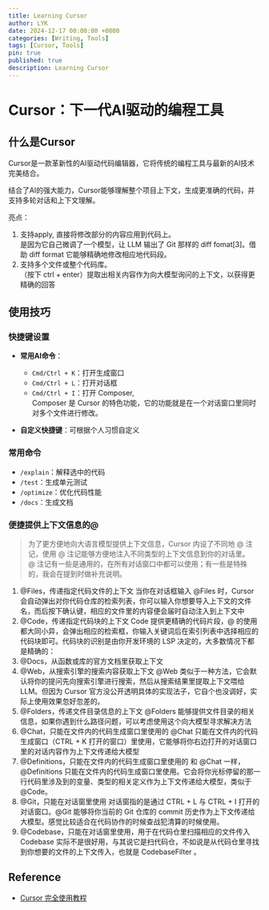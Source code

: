 ```yaml
---
title: Learning Cursor
author: LYK
date: 2024-12-17 00:00:00 +0800
categories: [Writing, Tools]
tags: [Cursor, Tools]
pin: true
published: true
description: Learning Cursor
---
```


# Cursor：下一代AI驱动的编程工具

## 什么是Cursor
Cursor是一款革新性的AI驱动代码编辑器，它将传统的编程工具与最新的AI技术完美结合。  

结合了AI的强大能力，Cursor能够理解整个项目上下文，生成更准确的代码，并支持多轮对话和上下文理解。  

亮点：
1. 支持apply, 直接将修改部分的内容应用到代码上。 <br> 是因为它自己微调了一个模型，让 LLM 输出了 Git 那样的 diff fomat[3]。借助 diff format 它能够精确地修改相应地代码段。
2. 支持多个文件或整个代码库。<br> （按下 ctrl + enter）提取出相关内容作为向大模型询问的上下文，以获得更精确的回答



## 使用技巧

### 快捷键设置
- **常用AI命令**：
  - `Cmd/Ctrl + K`：打开生成窗口
  - `Cmd/Ctrl + L`：打开对话框
  - `Cmd/Ctrl + I`：打开 Composer, <br>Composer 是 Cursor 的特色功能，它的功能就是在一个对话窗口里同时对多个文件进行修改。

- **自定义快捷键**：可根据个人习惯自定义

### 常用命令
- `/explain`：解释选中的代码
- `/test`：生成单元测试
- `/optimize`：优化代码性能
- `/docs`：生成文档

### 便捷提供上下文信息的@
> 为了更方便地向大语言模型提供上下文信息，Cursor 内设了不同地 @ 注记，使用 @ 注记能够方便地注入不同类型的上下文信息到你的对话里。  
> @ 注记有一些是通用的，在所有对话窗口中都可以使用；有一些是特殊的，我会在提到时做补充说明。  


1. @Files，传递指定代码文件的上下文
当你在对话框输入 @Files 时，Cursor 会自动弹出对你代码仓库的检索列表，你可以输入你想要导入上下文的文件名，而后按下确认键，相应的文件里的内容便会届时自动注入到上下文中
2. @Code，传递指定代码块的上下文
Code 提供更精确的代码片段，@ 的使用都大同小异，会弹出相应的检索框，你输入关键词后在索引列表中选择相应的代码块即可。代码块的识别是由你开发环境的 LSP 决定的，大多数情况下都是精确的：
3. @Docs，从函数或库的官方文档里获取上下文
4. @Web，从搜索引擎的搜索内容获取上下文
@Web 类似于一种方法，它会默认将你的提问先向搜索引擎进行搜索，然后从搜索结果里提取上下文喂给 LLM。但因为 Cursor 官方没公开透明具体的实现法子，它自个也没调好，实际上使用效果忽好忽差的。
5. @Folders，传递文件目录信息的上下文
@Folders 能够提供文件目录的相关信息，如果你遇到什么路径问题，可以考虑使用这个向大模型寻求解决方法
6. @Chat，只能在文件内的代码生成窗口里使用的
@Chat 只能在文件内的代码生成窗口（CTRL + K 打开的窗口）里使用，它能够将你右边打开的对话窗口里的对话内容作为上下文传递给大模型
7. @Definitions，只能在文件内的代码生成窗口里使用的
和 @Chat 一样，@Definitions 只能在文件内的代码生成窗口里使用。它会将你光标停留的那一行代码里涉及到的变量、类型的相关定义作为上下文传递给大模型，类似于 @Code。
8. @Git，只能在对话窗里使用
对话窗指的是通过 CTRL + L 与 CTRL + I 打开的对话窗口。@Git 能够将你当前的 Git 仓库的 commit 历史作为上下文传递给大模型。感觉比较适合在代码协作的时候查战犯清算的时候使用。
9. @Codebase，只能在对话窗里使用，用于在代码仓里扫描相应的文件传入
Codebase 实际不是很好用，与其说它是扫代码仓，不如说是从代码仓里寻找到你想要的文件的上下文传入，也就是 CodebaseFilter 。


## Reference
- [Cursor 完全使用教程](https://cloud.tencent.com/developer/article/2451299)







